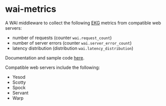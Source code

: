 # wai-metrics
A WAI middleware to collect the following [EKG](https://ocharles.org.uk/blog/posts/2012-12-11-24-day-of-hackage-ekg.html) metrics from compatible web servers:
- number of requests (counter `wai.request_count`)
- number of server errors (counter `wai.server_error_count`)
- latency distribution (distribution `wai.latency_distribution`)

Documentation and sample code [here](https://hackage.haskell.org/package/wai-metrics).

Compatible web servers include the following:

* Yesod
* Scotty
* Spock
* Servant
* Warp
